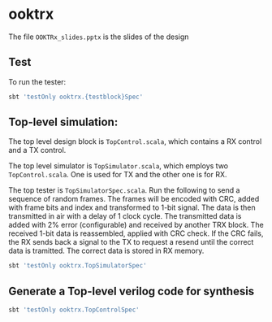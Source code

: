 # ooktrx
The file `OOKTRx_slides.pptx` is the slides of the design

## Test
To run the tester:
```sh
sbt 'testOnly ooktrx.{testblock}Spec'
```

## Top-level simulation:
The top level design block is `TopControl.scala`, which contains a RX control and a TX control. 

The top level simulator is `TopSimulator.scala`, which employs two `TopControl.scala`. One is used for TX and the other one is for RX. 

The top tester is `TopSimulatorSpec.scala`. Run the following to send a sequence of random frames. The frames will be encoded with CRC, added with frame bits and index and transformed to 1-bit signal. The data is then transmitted in air with a delay of 1 clock cycle. The transmitted data is added with 2% error (configurable) and received by another TRX block. The received 1-bit data is reassembled, applied with CRC check. If the CRC fails, the RX sends back a signal to the TX to request a resend until the correct data is tramitted.  The correct data is stored in RX memory.

```sh
sbt 'testOnly ooktrx.TopSimulatorSpec'
```

## Generate a Top-level verilog code for synthesis
```sh
sbt 'testOnly ooktrx.TopControlSpec'
```

